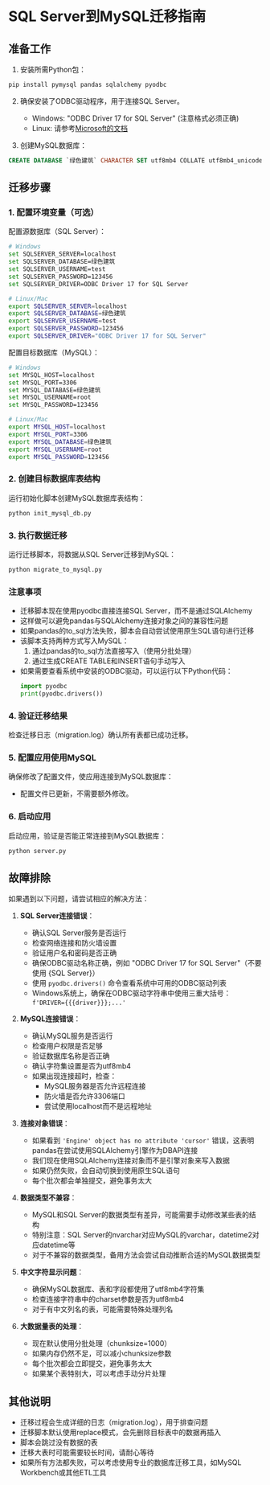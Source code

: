 # SQL Server到MySQL迁移指南

## 准备工作

1. 安装所需Python包：
```bash
pip install pymysql pandas sqlalchemy pyodbc
```

2. 确保安装了ODBC驱动程序，用于连接SQL Server。
   - Windows: "ODBC Driver 17 for SQL Server" (注意格式必须正确)
   - Linux: 请参考[Microsoft的文档](https://docs.microsoft.com/en-us/sql/connect/odbc/linux-mac/installing-the-microsoft-odbc-driver-for-sql-server)

3. 创建MySQL数据库：
```sql
CREATE DATABASE `绿色建筑` CHARACTER SET utf8mb4 COLLATE utf8mb4_unicode_ci;
```

## 迁移步骤

### 1. 配置环境变量（可选）

配置源数据库（SQL Server）：
```bash
# Windows
set SQLSERVER_SERVER=localhost
set SQLSERVER_DATABASE=绿色建筑
set SQLSERVER_USERNAME=test
set SQLSERVER_PASSWORD=123456
set SQLSERVER_DRIVER=ODBC Driver 17 for SQL Server

# Linux/Mac
export SQLSERVER_SERVER=localhost
export SQLSERVER_DATABASE=绿色建筑
export SQLSERVER_USERNAME=test
export SQLSERVER_PASSWORD=123456
export SQLSERVER_DRIVER="ODBC Driver 17 for SQL Server"
```

配置目标数据库（MySQL）：
```bash
# Windows
set MYSQL_HOST=localhost
set MYSQL_PORT=3306
set MYSQL_DATABASE=绿色建筑
set MYSQL_USERNAME=root
set MYSQL_PASSWORD=123456

# Linux/Mac
export MYSQL_HOST=localhost
export MYSQL_PORT=3306
export MYSQL_DATABASE=绿色建筑
export MYSQL_USERNAME=root
export MYSQL_PASSWORD=123456
```

### 2. 创建目标数据库表结构

运行初始化脚本创建MySQL数据库表结构：
```bash
python init_mysql_db.py
```

### 3. 执行数据迁移

运行迁移脚本，将数据从SQL Server迁移到MySQL：
```bash
python migrate_to_mysql.py
```

### 注意事项

- 迁移脚本现在使用pyodbc直接连接SQL Server，而不是通过SQLAlchemy
- 这样做可以避免pandas与SQLAlchemy连接对象之间的兼容性问题
- 如果pandas的to_sql方法失败，脚本会自动尝试使用原生SQL语句进行迁移
- 该脚本支持两种方式写入MySQL：
  1. 通过pandas的to_sql方法直接写入（使用分批处理）
  2. 通过生成CREATE TABLE和INSERT语句手动写入
- 如果需要查看系统中安装的ODBC驱动，可以运行以下Python代码：
  ```python
  import pyodbc
  print(pyodbc.drivers())
  ```

### 4. 验证迁移结果

检查迁移日志（migration.log）确认所有表都已成功迁移。

### 5. 配置应用使用MySQL

确保修改了配置文件，使应用连接到MySQL数据库：
- 配置文件已更新，不需要额外修改。

### 6. 启动应用

启动应用，验证是否能正常连接到MySQL数据库：
```bash
python server.py
```

## 故障排除

如果遇到以下问题，请尝试相应的解决方法：

1. **SQL Server连接错误**：
   - 确认SQL Server服务是否运行
   - 检查网络连接和防火墙设置
   - 验证用户名和密码是否正确
   - 确保ODBC驱动名称正确，例如 "ODBC Driver 17 for SQL Server"（不要使用 {SQL Server}）
   - 使用 `pyodbc.drivers()` 命令查看系统中可用的ODBC驱动列表
   - Windows系统上，确保在ODBC驱动字符串中使用三重大括号：`f'DRIVER={{{driver}}};...'`

2. **MySQL连接错误**：
   - 确认MySQL服务是否运行
   - 检查用户权限是否足够
   - 验证数据库名称是否正确
   - 确认字符集设置是否为utf8mb4
   - 如果出现连接超时，检查：
     * MySQL服务器是否允许远程连接
     * 防火墙是否允许3306端口
     * 尝试使用localhost而不是远程地址

3. **连接对象错误**：
   - 如果看到 `'Engine' object has no attribute 'cursor'` 错误，这表明pandas在尝试使用SQLAlchemy引擎作为DBAPI连接
   - 我们现在使用SQLAlchemy连接对象而不是引擎对象来写入数据
   - 如果仍然失败，会自动切换到使用原生SQL语句
   - 每个批次都会单独提交，避免事务太大

4. **数据类型不兼容**：
   - MySQL和SQL Server的数据类型有差异，可能需要手动修改某些表的结构
   - 特别注意：SQL Server的nvarchar对应MySQL的varchar，datetime2对应datetime等
   - 对于不兼容的数据类型，备用方法会尝试自动推断合适的MySQL数据类型

5. **中文字符显示问题**：
   - 确保MySQL数据库、表和字段都使用了utf8mb4字符集
   - 检查连接字符串中的charset参数是否为utf8mb4
   - 对于有中文列名的表，可能需要特殊处理列名

6. **大数据量表的处理**：
   - 现在默认使用分批处理（chunksize=1000）
   - 如果内存仍然不足，可以减小chunksize参数
   - 每个批次都会立即提交，避免事务太大
   - 如果某个表特别大，可以考虑手动分片处理

## 其他说明

- 迁移过程会生成详细的日志（migration.log），用于排查问题
- 迁移脚本默认使用replace模式，会先删除目标表中的数据再插入
- 脚本会跳过没有数据的表
- 迁移大表时可能需要较长时间，请耐心等待
- 如果所有方法都失败，可以考虑使用专业的数据库迁移工具，如MySQL Workbench或其他ETL工具 